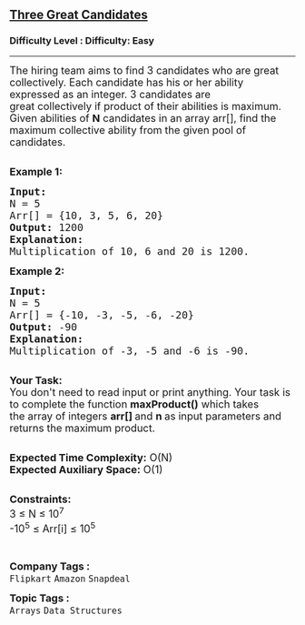 <h2><a href="https://www.geeksforgeeks.org/problems/three-great-candidates0515/1?page=2&company=Flipkart&difficulty=Easy&sortBy=submissions">Three Great Candidates</a></h2><h3>Difficulty Level : Difficulty: Easy</h3><hr><div class="problems_problem_content__Xm_eO"><p><span style="font-size:18px">The hiring team&nbsp;aims to find 3 candidates who are great collectively. Each candidate has his or her ability expressed as&nbsp;an integer. 3 candidates are great&nbsp;collectively if product of their&nbsp;abilities is maximum. Given abilities of <strong>N</strong> candidates in an array arr[], find the maximum collective ability from the given pool of candidates.</span></p>

<p><br>
<span style="font-size:18px"><strong>Example 1:</strong></span></p>

<pre><span style="font-size:18px"><strong>Input:
</strong>N = 5
Arr[] = {10, 3, 5, 6, 20}
<strong>Output:</strong> 1200
<strong>Explanation:</strong>
Multiplication of 10, 6 and 20 is 1200.</span>
</pre>

<p><span style="font-size:18px"><strong>Example 2:</strong></span></p>

<pre><span style="font-size:18px"><strong>Input:
</strong>N = 5
Arr[] = {-10, -3, -5, -6, -20}
<strong>Output:</strong> -90
<strong>Explanation:</strong>
Multiplication of -3, -5 and -6 is -90.</span></pre>

<p><br>
<span style="font-size:18px"><strong>Your Task:</strong><br>
You don't need to read input or print anything. Your task is to complete the function&nbsp;<strong>maxProduct</strong><strong>()</strong>&nbsp;which takes the&nbsp;array of&nbsp;integers&nbsp;<strong>arr[]&nbsp;</strong>and&nbsp;<strong>n&nbsp;</strong>as input parameters and returns the maximum product.</span></p>

<p><br>
<span style="font-size:18px"><strong>Expected Time Complexity:</strong>&nbsp;O(N)<br>
<strong>Expected Auxiliary Space:</strong>&nbsp;O(1)</span></p>

<p><br>
<span style="font-size:18px"><strong>Constraints:</strong><br>
3 ≤ N ≤ 10<sup>7</sup><br>
-10<sup>5</sup> ≤ Arr[i]&nbsp;≤ 10<sup>5</sup></span></p>

<p>&nbsp;</p>
</div><p><span style=font-size:18px><strong>Company Tags : </strong><br><code>Flipkart</code>&nbsp;<code>Amazon</code>&nbsp;<code>Snapdeal</code>&nbsp;<br><p><span style=font-size:18px><strong>Topic Tags : </strong><br><code>Arrays</code>&nbsp;<code>Data Structures</code>&nbsp;